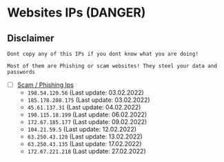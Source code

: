 # Websites IPs (DANGER)

## Disclaimer
```
Dont copy any of this IPs if you dont know what you are doing!

Most of them are Phishing or scam websites! They steel your data and passwords
```

- [ ] [Scam / Phishing Ips](https://github.com/NeikiDev/NeikiAnalytics/tree/main/results)
    - `198.54.120.56`     (Last update: 03.02.2022)
    - `185.178.208.175`   (Last update: 03.02.2022)
    - `45.61.137.31`      (Last update: 04.02.2022)
    - `190.115.18.199`    (Last update: 06.02.2022)
    - `172.67.185.177`    (Last update: 09.02.2022)
    - `104.21.59.5`       (Last update: 12.02.2022)
    - `63.250.43.128`     (Last update: 13.02.2022)
    - `63.250.43.135`     (Last update: 17.02.2022)
    - `172.67.221.218`    (Last update: 27.02.2022)
